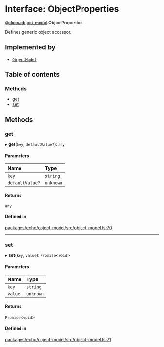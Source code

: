 # Interface: ObjectProperties

[@dxos/object-model](../modules/dxos_object_model.md).ObjectProperties

Defines generic object accessor.

## Implemented by

- [`ObjectModel`](../classes/dxos_object_model.ObjectModel.md)

## Table of contents

### Methods

- [get](dxos_object_model.ObjectProperties.md#get)
- [set](dxos_object_model.ObjectProperties.md#set)

## Methods

### get

▸ **get**(`key`, `defaultValue?`): `any`

#### Parameters

| Name | Type |
| :------ | :------ |
| `key` | `string` |
| `defaultValue?` | `unknown` |

#### Returns

`any`

#### Defined in

[packages/echo/object-model/src/object-model.ts:70](https://github.com/dxos/dxos/blob/e3b936721/packages/echo/object-model/src/object-model.ts#L70)

___

### set

▸ **set**(`key`, `value`): `Promise`<`void`\>

#### Parameters

| Name | Type |
| :------ | :------ |
| `key` | `string` |
| `value` | `unknown` |

#### Returns

`Promise`<`void`\>

#### Defined in

[packages/echo/object-model/src/object-model.ts:71](https://github.com/dxos/dxos/blob/e3b936721/packages/echo/object-model/src/object-model.ts#L71)
